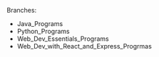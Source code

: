 Branches:
  - Java_Programs
  - Python_Programs
  - Web_Dev_Essentials_Programs
  - Web_Dev_with_React_and_Express_Progrmas
